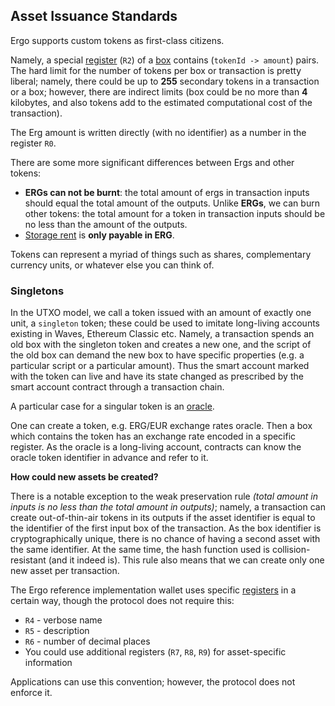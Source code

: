 
## Asset Issuance Standards 

Ergo supports custom tokens as first-class citizens. 

Namely, a special [register](registers.md) (`R2`) of a [box](box.md) contains (`tokenId -> amount`) pairs. The hard limit for the number of tokens per box or transaction is pretty liberal; namely, there could be up to **255** secondary tokens in a transaction or a box; however, there are indirect limits (box could be no more than **4** kilobytes, and also tokens add to the estimated computational cost of the transaction).

The Erg amount is written directly (with no identifier) as a number in the register `R0`. 

There are some more significant differences between Ergs and other tokens:

* **ERGs can not be burnt**: the total amount of ergs in transaction inputs should equal the total amount of the outputs. Unlike **ERGs**, we can burn other tokens: the total amount for a token in transaction inputs should be no less than the amount of the outputs.
* [Storage rent](rent.md) is **only payable in ERG**.

Tokens can represent a myriad of things such as shares, complementary currency units, or whatever else you can think of. 

### Singletons

In the UTXO model, we call a token issued with an amount of exactly one unit, a `singleton` token; these could be used to imitate long-living accounts existing in Waves, Ethereum Classic etc. Namely, a transaction spends an old box with the singleton token and creates a new one, and the script of the old box can demand the new box to have specific properties (e.g. a particular script or a particular amount). Thus the smart account marked with the token can live and have its state changed as prescribed by the smart account contract through a transaction chain. 

A particular case for a singular token is an [oracle](oracles.md). 

One can create a token, e.g. ERG/EUR exchange rates oracle. Then a box which contains the token has an exchange rate encoded in a specific register. As the oracle is a long-living account, contracts can know the oracle token identifier in advance and refer to it. 

**How could new assets be created?**

There is a notable exception to the weak preservation rule *(total amount in inputs is no less than the total amount in outputs)*; namely, a transaction can create out-of-thin-air tokens in its outputs if the asset identifier is equal to the identifier of the first input box of the transaction. As the box identifier is cryptographically unique, there is no chance of having a second asset with the same identifier. At the same time, the hash function used is collision-resistant (and it indeed is). This rule also means that we can create only one new asset per transaction. 

The Ergo reference implementation wallet uses specific [registers](registers.md) in a certain way, though the protocol does not require this: 

* `R4` - verbose name
* `R5` - description
* `R6` - number of decimal places
* You could use additional registers (`R7`, `R8`, `R9`) for asset-specific information 

Applications can use this convention; however, the protocol does not enforce it.
